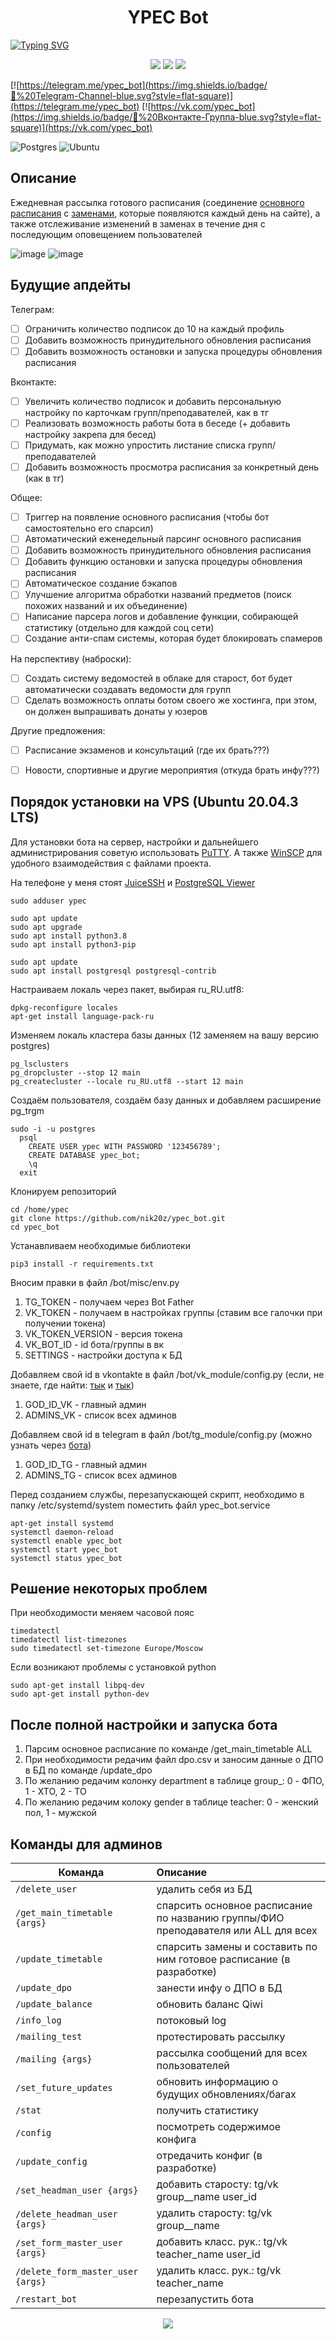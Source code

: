 
<h1 align="center">YPEC Bot</h1>

<a href="https://git.io/typing-svg"><img src="https://readme-typing-svg.herokuapp.com?font=Fira+Code&pause=1000&width=435&lines=Telegram-Vk+bot+%D0%BA%D0%BE%D0%BB%D0%BB%D0%B5%D0%B4%D0%B6%D0%B0+%D0%AF%D0%9F%D0%AD%D0%9A" alt="Typing SVG" /></a>

<p align="center">
  <img src="https://img.shields.io/github/stars/nik20z/ypec_bot">
  <img src="https://img.shields.io/github/issues/nik20z/ypec_bot">
  <img src="https://img.shields.io/github/license/nik20z/ypec_bot">
</p>

[![https://telegram.me/ypec_bot](https://img.shields.io/badge/💬%20Telegram-Channel-blue.svg?style=flat-square)](https://telegram.me/ypec_bot)
[![https://vk.com/ypec_bot](https://img.shields.io/badge/💬%20Вконтакте-Группа-blue.svg?style=flat-square)](https://vk.com/ypec_bot)

![Postgres](https://img.shields.io/badge/postgres-%23316192.svg?style=for-the-badge&logo=postgresql&logoColor=white)
![Ubuntu](https://img.shields.io/badge/Ubuntu-E95420?style=for-the-badge&logo=ubuntu&logoColor=white)


## Описание
Ежедневная рассылка готового расписания (соединение [основного расписания](https://www.ypec.ru/rasp-z) с [заменами](https://www.ypec.ru/rasp-zmnext), которые появляются каждый день на сайте), а также отслеживание изменений в заменах в течение дня с последующим оповещением пользователей

![image](https://user-images.githubusercontent.com/62090150/209471806-4aa5afb0-5cb7-4db8-b83a-c276114f0d6d.png)
![image](https://user-images.githubusercontent.com/62090150/209471733-0c0b6709-ee87-4381-91e0-d18f7cc39e96.png)


## Будущие апдейты

Телеграм:
- [ ] Ограничить количество подписок до 10 на каждый профиль
- [ ] Добавить возможность принудительного обновления расписания
- [ ] Добавить возможность остановки и запуска процедуры обновления расписания

Вконтакте:
- [ ] Увеличить количество подписок и добавить персональную настройку по карточкам групп/преподавателей, как в тг
- [ ] Реализовать возможность работы бота в беседе (+ добавить настройку закрепа для бесед)
- [ ] Придумать, как можно упростить листание списка групп/преподавателей 
- [ ] Добавить возможность просмотра расписания за конкретный день (как в тг)

Общее:
- [ ] Триггер на появление основного расписания (чтобы бот самостоятельно его спарсил)
- [ ] Автоматический еженедельный парсинг основного расписания
- [ ] Добавить возможность принудительного обновления расписания
- [ ] Добавить функцию остановки и запуска процедуры обновления расписания
- [ ] Автоматическое создание бэкапов
- [ ] Улучшение алгоритма обработки названий предметов (поиск похожих названий и их объединение)
- [ ] Написание парсера логов и добавление функции, собирающей статистику (отдельно для каждой соц сети)
- [ ] Создание анти-спам системы, которая будет блокировать спамеров

На перспективу (наброски):
- [ ] Создать систему ведомостей в облаке для старост, бот будет автоматически создавать ведомости для групп
- [ ] Сделать возможность оплаты ботом своего же хостинга, при этом, он должен выпрашивать донаты у юзеров

Другие предложения:
- [ ] Расписание экзаменов и консультаций (где их брать???)
- [ ] Новости, спортивные и другие мероприятия (откуда брать инфу???)


## Порядок установки на VPS (Ubuntu 20.04.3 LTS)

Для установки бота на сервер, настройки и дальнейшего администрирования советую использовать [PuTTY](https://www.putty.org). А также [WinSCP](https://winscp.net/eng/download.php) для удобного взаимодействия с файлами проекта.

На телефоне у меня стоят [JuiceSSH](https://play.google.com/store/apps/details?id=com.sonelli.juicessh&hl=ru&gl=RU) и [PostgreSQL Viewer](https://play.google.com/store/apps/details?id=com.sise15.postgresqlviewer&hl=ru&gl=RU)

```
sudo adduser ypec

sudo apt update
sudo apt upgrade
sudo apt install python3.8
sudo apt install python3-pip

sudo apt update
sudo apt install postgresql postgresql-contrib
```

Настраиваем локаль через пакет, выбирая ru_RU.utf8:
```
dpkg-reconfigure locales
apt-get install language-pack-ru
```

Изменяем локаль кластера базы данных (12 заменяем на вашу версию postgres)
```
pg_lsclusters
pg_dropcluster --stop 12 main
pg_createcluster --locale ru_RU.utf8 --start 12 main
```

Создаём пользователя, создаём базу данных и добавляем расширение pg_trgm
```
sudo -i -u postgres
  psql
    CREATE USER ypec WITH PASSWORD '123456789';
    CREATE DATABASE ypec_bot;
    \q
  exit
```

Клонируем репозиторий
```
cd /home/ypec
git clone https://github.com/nik20z/ypec_bot.git
cd ypec_bot
```

Устанавливаем необходимые библиотеки
```
pip3 install -r requirements.txt
```

Вносим правки в файл /bot/misc/env.py
1. TG_TOKEN - получаем через Bot Father
2. VK_TOKEN - получаем в настройках группы (ставим все галочки при получении токена)
3. VK_TOKEN_VERSION - версия токена
4. VK_BOT_ID - id бота/группы в вк
5. SETTINGS - настройки доступа к БД

Добавляем свой id в vkontakte в файл /bot/vk_module/config.py (если, не знаете, где найти: [тык](https://vk.com/faq18062) и [тык](https://regvk.com/id))
1. GOD_ID_VK - главный админ
2. ADMINS_VK - список всех админов

Добавляем свой id в telegram в файл /bot/tg_module/config.py (можно узнать через [бота](https://t.me/getmyid_bot))
1. GOD_ID_TG - главный админ
2. ADMINS_TG - список всех админов


Перед созданием службы, перезапускающей скрипт, необходимо в папку /etc/systemd/system поместить файл ypec_bot.service
```
apt-get install systemd
systemctl daemon-reload
systemctl enable ypec_bot
systemctl start ypec_bot
systemctl status ypec_bot
```

## Решение некоторых проблем

При необходимости меняем часовой пояс
```
timedatectl
timedatectl list-timezones
sudo timedatectl set-timezone Europe/Moscow
```

Если возникают проблемы с установкой python
```
sudo apt-get install libpq-dev
sudo apt-get install python-dev
```

## После полной настройки и запуска бота

1. Парсим основное расписание по команде /get_main_timetable ALL
2. При необходимости редачим файл dpo.csv и заносим данные о ДПО в БД по команде /update_dpo
3. По желанию редачим колонку department в таблице group_: 0 - ФПО, 1 - ХТО, 2 - ТО
4. По желанию редачим колоку gender в таблице teacher: 0 - женский пол, 1 - мужской


## Команды для админов

| Команда                          | Описание                                                                           |
| ---------------------------------|:-----------------------------------------------------------------------------------|
| `/delete_user`                   | удалить себя из БД                                                                 |
| `/get_main_timetable {args}`     | спарсить основное расписание по названию группы/ФИО преподавателя или ALL для всех |
| `/update_timetable`              | спарсить замены и составить по ним готовое расписание (в разработке)               |
| `/update_dpo`                    | занести инфу о ДПО в БД                                                            |
| `/update_balance`                | обновить баланс Qiwi                                                               |
| `/info_log`                      | потоковый log                                                                      |
| `/mailing_test`                  | протестировать рассылку                                                            |
| `/mailing {args}`                | рассылка сообщений для всех пользователей                                          |
| `/set_future_updates`            | обновить информацию о будущих обновлениях/багах                                    |
| `/stat`                          | получить статистику                                                                |
| `/config`                        | посмотреть содержимое конфига                                                      |
| `/update_config`                 | отредачить конфиг (в разработке)                                                   |
| `/set_headman_user {args}`       | добавить старосту: tg/vk group__name user_id                                       |
| `/delete_headman_user {args}`    | удалить старосту: tg/vk group__name                                                |
| `/set_form_master_user {args}`   | добавить класс. рук.: tg/vk teacher_name user_id                                   |
| `/delete_form_master_user {args}`| удалить класс. рук.: tg/vk teacher_name                                            |
| `/restart_bot`                   | перезапустить бота                                                                 |


<p align="center">
  <img src="https://user-images.githubusercontent.com/62090150/193757014-4e816ff4-e524-4d3d-a0f9-5d64701e9ec0.png">
</p>

